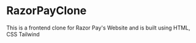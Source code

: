 # RazorPayClone
This is a frontend clone for Razor Pay's Website and is built using HTML, CSS Tailwind
